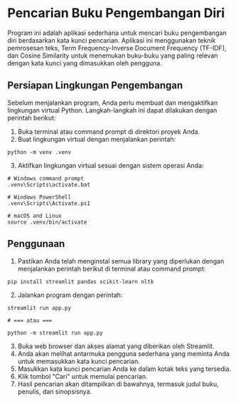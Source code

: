 # Pencarian Buku Pengembangan Diri
Program ini adalah aplikasi sederhana untuk mencari buku pengembangan diri berdasarkan kata kunci pencarian. Aplikasi ini menggunakan teknik pemrosesan teks, Term Frequency-Inverse Document Frequency (TF-IDF), dan Cosine Similarity untuk menemukan buku-buku yang paling relevan dengan kata kunci yang dimasukkan oleh pengguna.

## Persiapan Lingkungan Pengembangan
Sebelum menjalankan program, Anda perlu membuat dan mengaktifkan lingkungan virtual Python. Langkah-langkah ini dapat dilakukan dengan perintah berikut:

1. Buka terminal atau command prompt di direktori proyek Anda.
2. Buat lingkungan virtual dengan menjalankan perintah:

  ```
  python -m venv .venv
  ```
3. Aktifkan lingkungan virtual sesuai dengan sistem operasi Anda:

```
# Windows command prompt
.venv\Scripts\activate.bat

# Windows PowerShell
.venv\Scripts\Activate.ps1

# macOS and Linux
source .venv/bin/activate
```

## Penggunaan
1. Pastikan Anda telah menginstal semua library yang diperlukan dengan menjalankan perintah berikut di terminal atau command prompt:
```
pip install streamlit pandas scikit-learn nltk
```

2. Jalankan program dengan perintah:
```
streamlit run app.py

# === atau ===

python -m streamlit run app.py
```
3. Buka web browser dan akses alamat yang diberikan oleh Streamlit.
4. Anda akan melihat antarmuka pengguna sederhana yang meminta Anda untuk memasukkan kata kunci pencarian.
5. Masukkan kata kunci pencarian Anda ke dalam kotak teks yang tersedia.
6. Klik tombol "Cari" untuk memulai pencarian.
7. Hasil pencarian akan ditampilkan di bawahnya, termasuk judul buku, penulis, dan sinopsisnya.
